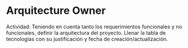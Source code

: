 # Arquitecture Owner

Actividad: Teniendo en cuenta tanto los requerimientos funcionales y no funcionales, definir la arquitectura del proyecto. Llenar la tabla de tecnologías con su justificación y fecha de creación/actualización.